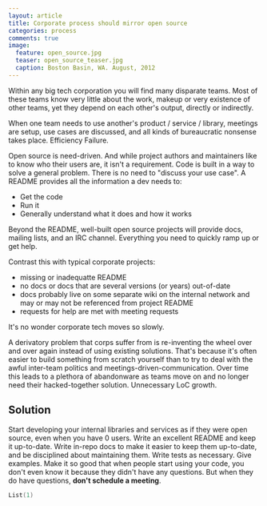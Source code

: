 ```yaml
---
layout: article
title: Corporate process should mirror open source
categories: process
comments: true
image:
  feature: open_source.jpg
  teaser: open_source_teaser.jpg
  caption: Boston Basin, WA. August, 2012
---
```


Within any big tech corporation you will find many disparate teams. Most of
these teams know very little about the work, makeup or very existence of other
teams, yet they depend on each other's output, directly or indirectly.

When one team needs to use another's product / service / library, meetings are
setup, use cases are discussed, and all kinds of bureaucratic nonsense takes
place. Efficiency Failure.

Open source is need-driven. And while project authors and maintainers like to
know who their users are, it isn't a requirement. Code is built in a way to
solve a general problem. There is no need to "discuss your use case". A README
provides all the information a dev needs to:

- Get the code
- Run it
- Generally understand what it does and how it works

Beyond the README, well-built open source projects will provide docs, mailing lists,
and an IRC channel. Everything you need to quickly ramp up or get help.

Contrast this with typical corporate projects:

 - missing or inadequatte README
 - no docs or docs that are several versions (or years) out-of-date
 - docs probably live on some separate wiki on the internal network and may or
   may not be referenced from project README
 - requests for help are met with meeting requests

It's no wonder corporate tech moves so slowly.

A derivatory problem that corps suffer from is re-inventing the wheel over and
over again instead of using existing solutions. That's because it's often easier
to build something from scratch yourself than to try to deal with the awful
inter-team politics and meetings-driven-communication. Over time this leads to a
plethora of abandonware as teams move on and no longer need their
hacked-together solution. Unnecessary LoC growth.

## Solution

Start developing your internal libraries and services as if they were open
source, even when you have 0 users. Write an excellent README and keep it
up-to-date. Write in-repo docs to make it easier to keep them up-to-date, and be
disciplined about maintaining them. Write tests as necessary. Give examples.
Make it so good that when people start using your code, you don't even know it
because they didn't have any questions. But when they do have questions, **don't
schedule a meeting**.

``` scala
List(1)
```

